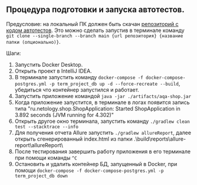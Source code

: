 ## Процедура подготовки и запуска автотестов.
Предусловие: на локальный ПК должен быть скачан [репозиторий с кодом автотестов](https://github.com/chukinant/automation_java_5_term_project). Это можно сделать запустив в терминале команду `git clone --single-branch --branch main {url репозитория} {название папки (опционально)}`.

Шаги:
1. Запустить Docker Desktop.
2. Открыть проект в IntelliJ IDEA.
3. В терминале запустить команду `docker-compose -f docker-compose-postgres.yml -p term_project_db up -d --force-recreate --build`, убедиться что контейнер запустился и работает.
4. Запустить приложение командой `java -jar ./artifacts/aqa-shop.jar`
5. Когда приложение запустится, в терминале в логах появится запись типа "ru.netology.shop.ShopApplication: Started ShopApplication in 3.892 seconds (JVM running for 4.302)"
6. Открыть другое окно терминала, запустить команду `./gradlew clean test --stacktrace --info`
7. Для получения отчета Allure запустить `./gradlew allureReport`, далее открыть сгенерированный index.html из папки .\build\reports\allure-report\allureReport\
8. После тестирования завершить работу приложения в его терминале при помощи команды `^C`
9. Остановить и удалить контейнер БД, запущенный в Docker, при помощи `docker-compose -f docker-compose-postgres.yml -p term_project_db down`